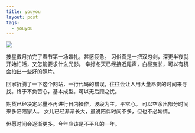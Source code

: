 ```yaml
---
title: youyou
layout: post
tags:
  - youyou
---
```


![](http://7xo9zb.com1.z0.glb.clouddn.com/EPSN1647.jpg)


披星戴月拍完了春节第一场婚礼，甚感疲惫。
习俗真是一把双刃剑，深更半夜就开始忙活，又怎能要求什么光影。
幸好冬天已经接近尾声，白昼变长，可以有机会拍出一些好的照片。

回家折腾了一下这个网站，一行代码的错误，往往会让人用大量昂贵的时间来寻找。终于不负苦心，基本成型。可以无后顾之忧。

期货已经决定尽量不再进行日内操作，波段为主。平常心。
可以空余出部分时间来多陪陪家人。
女儿已经渐渐长大，虽说陪伴时间不多，但也不必娇情。

但愿时间会逐渐更多。今年应该是不平凡的一年。
